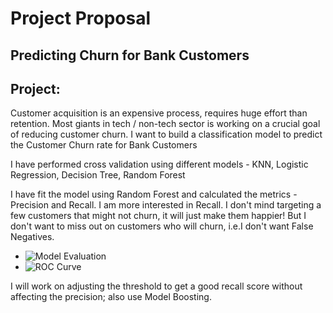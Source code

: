 # Project Proposal

## Predicting Churn for Bank Customers

## Project:
Customer acquisition is an expensive process, requires huge effort than retention. Most giants in tech / non-tech sector is working on a crucial goal of reducing customer churn.
I want to build a classification model to predict the Customer Churn rate for Bank Customers

I have performed cross validation using different models - KNN, Logistic Regression, Decision Tree, Random Forest

I have fit the model using Random Forest and calculated the metrics - Precision and Recall.
I am more interested in Recall. I don't mind targeting a few customers that might not churn, it will just make them happier! 
But I don't want to miss out on customers who will churn, i.e.I don't want False Negatives.

*  ![Model Evaluation](https://github.com/chetana-vyas/Classification/blob/main/Images/Classification_Scores.PNG)
*  ![ROC Curve](https://github.com/chetana-vyas/Classification/blob/main/Images/ROC_Curve.PNG)

I will work on adjusting the threshold to get a good recall score without affecting the precision; also use Model Boosting.
